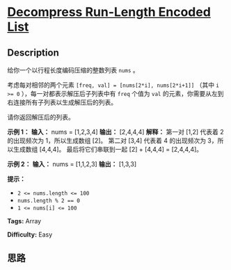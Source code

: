 # [Decompress Run-Length Encoded List][title]

## Description

给你一个以行程长度编码压缩的整数列表 `nums` 。

考虑每对相邻的两个元素 `[freq, val] = [nums[2*i], nums[2*i+1]]` （其中 `i >= 0`
），每一对都表示解压后子列表中有 `freq` 个值为 `val` 的元素，你需要从左到右连接所有子列表以生成解压后的列表。

请你返回解压后的列表。

**示例 1：**
            **输入：** nums = [1,2,3,4]    **输出：** [2,4,4,4]    **解释：** 第一对 [1,2] 代表着 2 的出现频次为 1，所以生成数组 [2]。    第二对 [3,4] 代表着 4 的出现频次为 3，所以生成数组 [4,4,4]。    最后将它们串联到一起 [2] + [4,4,4] = [2,4,4,4]。

**示例 2：**
            **输入：** nums = [1,1,2,3]    **输出：** [1,3,3]    

**提示：**

  * `2 <= nums.length <= 100`
  * `nums.length % 2 == 0`
  * `1 <= nums[i] <= 100`


**Tags:** Array

**Difficulty:** Easy

## 思路

[title]: https://leetcode-cn.com/problems/decompress-run-length-encoded-list
